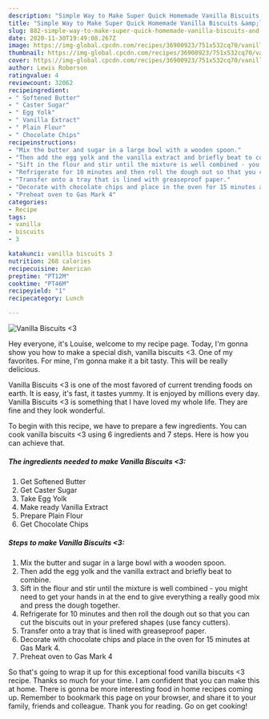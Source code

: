 ```yaml
---
description: "Simple Way to Make Super Quick Homemade Vanilla Biscuits &amp;lt;3"
title: "Simple Way to Make Super Quick Homemade Vanilla Biscuits &amp;lt;3"
slug: 882-simple-way-to-make-super-quick-homemade-vanilla-biscuits-and-lt-3
date: 2020-11-30T19:49:08.267Z
image: https://img-global.cpcdn.com/recipes/36900923/751x532cq70/vanilla-biscuits-3-recipe-main-photo.jpg
thumbnail: https://img-global.cpcdn.com/recipes/36900923/751x532cq70/vanilla-biscuits-3-recipe-main-photo.jpg
cover: https://img-global.cpcdn.com/recipes/36900923/751x532cq70/vanilla-biscuits-3-recipe-main-photo.jpg
author: Lewis Roberson
ratingvalue: 4
reviewcount: 32062
recipeingredient:
- " Softened Butter"
- " Caster Sugar"
- " Egg Yolk"
- " Vanilla Extract"
- " Plain Flour"
- " Chocolate Chips"
recipeinstructions:
- "Mix the butter and sugar in a large bowl with a wooden spoon."
- "Then add the egg yolk and the vanilla extract and briefly beat to combine."
- "Sift in the flour and stir until the mixture is well combined - you might need to get your hands in at the end to give everything a really good mix and press the dough together."
- "Refrigerate for 10 minutes and then roll the dough out so that you can cut the biscuits out in your prefered shapes (use fancy cutters)."
- "Transfer onto a tray that is lined with greaseproof paper."
- "Decorate with chocolate chips and place in the oven for 15 minutes at Gas Mark 4."
- "Preheat oven to Gas Mark 4"
categories:
- Recipe
tags:
- vanilla
- biscuits
- 3

katakunci: vanilla biscuits 3 
nutrition: 268 calories
recipecuisine: American
preptime: "PT12M"
cooktime: "PT46M"
recipeyield: "1"
recipecategory: Lunch

---
```



![Vanilla Biscuits &lt;3](https://img-global.cpcdn.com/recipes/36900923/751x532cq70/vanilla-biscuits-3-recipe-main-photo.jpg)

Hey everyone, it's Louise, welcome to my recipe page. Today, I'm gonna show you how to make a special dish, vanilla biscuits &lt;3. One of my favorites. For mine, I'm gonna make it a bit tasty. This will be really delicious.



Vanilla Biscuits &lt;3 is one of the most favored of current trending foods on earth. It is easy, it's fast, it tastes yummy. It is enjoyed by millions every day. Vanilla Biscuits &lt;3 is something that I have loved my whole life. They are fine and they look wonderful.


To begin with this recipe, we have to prepare a few ingredients. You can cook vanilla biscuits &lt;3 using 6 ingredients and 7 steps. Here is how you can achieve that.

<!--inarticleads1-->

##### The ingredients needed to make Vanilla Biscuits &lt;3:

1. Get  Softened Butter
1. Get  Caster Sugar
1. Take  Egg Yolk
1. Make ready  Vanilla Extract
1. Prepare  Plain Flour
1. Get  Chocolate Chips




<!--inarticleads2-->

##### Steps to make Vanilla Biscuits &lt;3:

1. Mix the butter and sugar in a large bowl with a wooden spoon.
1. Then add the egg yolk and the vanilla extract and briefly beat to combine.
1. Sift in the flour and stir until the mixture is well combined - you might need to get your hands in at the end to give everything a really good mix and press the dough together.
1. Refrigerate for 10 minutes and then roll the dough out so that you can cut the biscuits out in your prefered shapes (use fancy cutters).
1. Transfer onto a tray that is lined with greaseproof paper.
1. Decorate with chocolate chips and place in the oven for 15 minutes at Gas Mark 4.
1. Preheat oven to Gas Mark 4




So that's going to wrap it up for this exceptional food vanilla biscuits &lt;3 recipe. Thanks so much for your time. I am confident that you can make this at home. There is gonna be more interesting food in home recipes coming up. Remember to bookmark this page on your browser, and share it to your family, friends and colleague. Thank you for reading. Go on get cooking!
